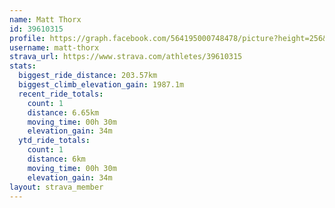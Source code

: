 ```yaml
---
name: Matt Thorx
id: 39610315
profile: https://graph.facebook.com/564195000748478/picture?height=256&width=256
username: matt-thorx
strava_url: https://www.strava.com/athletes/39610315
stats:
  biggest_ride_distance: 203.57km
  biggest_climb_elevation_gain: 1987.1m
  recent_ride_totals:
    count: 1
    distance: 6.65km
    moving_time: 00h 30m
    elevation_gain: 34m
  ytd_ride_totals:
    count: 1
    distance: 6km
    moving_time: 00h 30m
    elevation_gain: 34m
layout: strava_member
--- 
```

